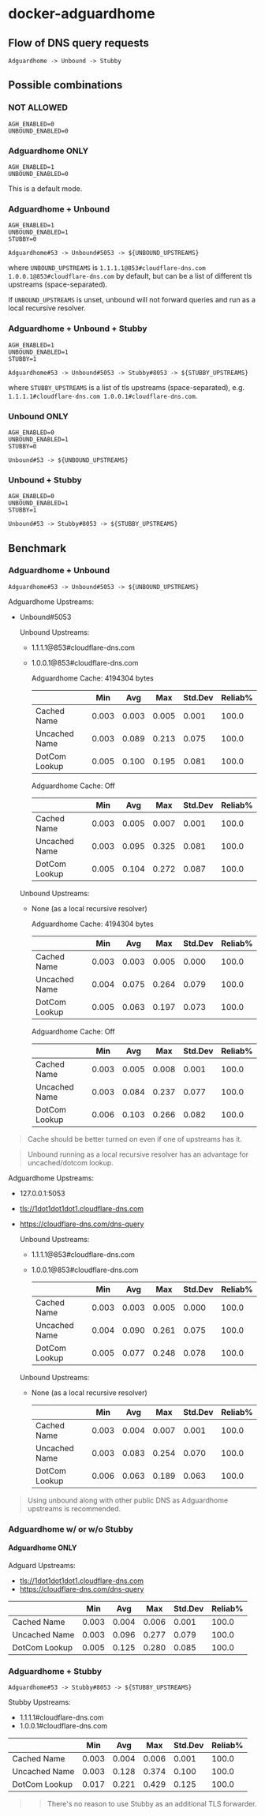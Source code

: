 # docker-adguardhome

## Flow of DNS query requests

```log
Adguardhome -> Unbound -> Stubby
```

## Possible combinations

### NOT ALLOWED

```log
AGH_ENABLED=0
UNBOUND_ENABLED=0
```

### Adguardhome ONLY

```log
AGH_ENABLED=1
UNBOUND_ENABLED=0
```

This is a default mode.

### Adguardhome + Unbound

```log
AGH_ENABLED=1
UNBOUND_ENABLED=1
STUBBY=0
```

```log
Adguardhome#53 -> Unbound#5053 -> ${UNBOUND_UPSTREAMS}
```

where `UNBOUND_UPSTREAMS` is `1.1.1.1@853#cloudflare-dns.com 1.0.0.1@853#cloudflare-dns.com` by default, but can be a list of different tls upstreams (space-separated).

If `UNBOUND_UPSTREAMS` is unset, unbound will not forward queries and run as a local recursive resolver.

### Adguardhome + Unbound + Stubby

```log
AGH_ENABLED=1
UNBOUND_ENABLED=1
STUBBY=1
```

```log
Adguardhome#53 -> Unbound#5053 -> Stubby#8053 -> ${STUBBY_UPSTREAMS}
```

where `STUBBY_UPSTREAMS` is a list of tls upstreams (space-separated), e.g. `1.1.1.1#cloudflare-dns.com 1.0.0.1#cloudflare-dns.com`.

### Unbound ONLY

```log
AGH_ENABLED=0
UNBOUND_ENABLED=1
STUBBY=0
```

```log
Unbound#53 -> ${UNBOUND_UPSTREAMS}
```

### Unbound + Stubby

```log
AGH_ENABLED=0
UNBOUND_ENABLED=1
STUBBY=1
```

```log
Unbound#53 -> Stubby#8053 -> ${STUBBY_UPSTREAMS}
```

## Benchmark

### Adguardhome + Unbound

```log
Adguardhome#53 -> Unbound#5053 -> ${UNBOUND_UPSTREAMS}
```

Adguardhome Upstreams:

- Unbound#5053

  Unbound Upstreams:

  - 1.1.1.1@853#cloudflare-dns.com
  - 1.0.0.1@853#cloudflare-dns.com

    Adguardhome Cache: 4194304 bytes

    |                  |  Min  |  Avg  |  Max  |Std.Dev|Reliab%|
    |  ----------------|-------|-------|-------|-------|-------|
    |    Cached Name   | 0.003 | 0.003 | 0.005 | 0.001 | 100.0 |
    |    Uncached Name | 0.003 | 0.089 | 0.213 | 0.075 | 100.0 |
    |    DotCom Lookup | 0.005 | 0.100 | 0.195 | 0.081 | 100.0 |

    Adguardhome Cache: Off

    |                  |  Min  |  Avg  |  Max  |Std.Dev|Reliab%|
    |  ----------------|-------|-------|-------|-------|-------|
    |    Cached Name   | 0.003 | 0.005 | 0.007 | 0.001 | 100.0 |
    |    Uncached Name | 0.003 | 0.095 | 0.325 | 0.081 | 100.0 |
    |    DotCom Lookup | 0.005 | 0.104 | 0.272 | 0.087 | 100.0 |

  Unbound Upstreams:
  
  - None (as a local recursive resolver)

    Adguardhome Cache: 4194304 bytes

    |                  |  Min  |  Avg  |  Max  |Std.Dev|Reliab%|
    |  ----------------|-------|-------|-------|-------|-------|
    |    Cached Name   | 0.003 | 0.003 | 0.005 | 0.000 | 100.0 |
    |    Uncached Name | 0.004 | 0.075 | 0.264 | 0.079 | 100.0 |
    |    DotCom Lookup | 0.005 | 0.063 | 0.197 | 0.073 | 100.0 |

    Adguardhome Cache: Off

    |                  |  Min  |  Avg  |  Max  |Std.Dev|Reliab%|
    |  ----------------|-------|-------|-------|-------|-------|
    |    Cached Name   | 0.003 | 0.005 | 0.008 | 0.001 | 100.0 |
    |    Uncached Name | 0.003 | 0.084 | 0.237 | 0.077 | 100.0 |
    |    DotCom Lookup | 0.006 | 0.103 | 0.266 | 0.082 | 100.0 |

> Cache should be better turned on even if one of upstreams has it.

> Unbound running as a local recursive resolver has an advantage for uncached/dotcom lookup.

Adguardhome Upstreams:

- 127.0.0.1:5053
- <tls://1dot1dot1dot1.cloudflare-dns.com>
- <https://cloudflare-dns.com/dns-query>

  Unbound Upstreams:

  - 1.1.1.1@853#cloudflare-dns.com
  - 1.0.0.1@853#cloudflare-dns.com

    |                  |  Min  |  Avg  |  Max  |Std.Dev|Reliab%|
    |  ----------------|-------|-------|-------|-------|-------|
    |    Cached Name   | 0.003 | 0.003 | 0.005 | 0.000 | 100.0 |
    |    Uncached Name | 0.004 | 0.090 | 0.261 | 0.075 | 100.0 |
    |    DotCom Lookup | 0.005 | 0.077 | 0.248 | 0.078 | 100.0 |

  Unbound Upstreams:
  
  - None (as a local recursive resolver)

    |                  |  Min  |  Avg  |  Max  |Std.Dev|Reliab%|
    |  ----------------|-------|-------|-------|-------|-------|
    |    Cached Name   | 0.003 | 0.004 | 0.007 | 0.001 | 100.0 |
    |    Uncached Name | 0.003 | 0.083 | 0.254 | 0.070 | 100.0 |
    |    DotCom Lookup | 0.006 | 0.063 | 0.189 | 0.063 | 100.0 |

> Using unbound along with other public DNS as Adguardhome upstreams is recommended.

### Adguardhome w/ or w/o Stubby

#### Adguardhome ONLY

Adguard Upstreams:

- <tls://1dot1dot1dot1.cloudflare-dns.com>
- <https://cloudflare-dns.com/dns-query>

|                  |  Min  |  Avg  |  Max  |Std.Dev|Reliab%|
|  ----------------|-------|-------|-------|-------|-------|
|    Cached Name   | 0.003 | 0.004 | 0.006 | 0.001 | 100.0 |
|    Uncached Name | 0.003 | 0.096 | 0.277 | 0.079 | 100.0 |
|    DotCom Lookup | 0.005 | 0.125 | 0.280 | 0.085 | 100.0 |

### Adguardhome + Stubby

```log
Adguardhome#53 -> Stubby#8053 -> ${STUBBY_UPSTREAMS}
```

Stubby Upstreams:

- 1.1.1.1#cloudflare-dns.com
- 1.0.0.1#cloudflare-dns.com

|                  |  Min  |  Avg  |  Max  |Std.Dev|Reliab%|
|  ----------------|-------|-------|-------|-------|-------|
|    Cached Name   | 0.003 | 0.004 | 0.006 | 0.001 | 100.0 |
|    Uncached Name | 0.003 | 0.128 | 0.374 | 0.100 | 100.0 |
|    DotCom Lookup | 0.017 | 0.221 | 0.429 | 0.125 | 100.0 |

>> There's no reason to use Stubby as an additional TLS forwarder.
